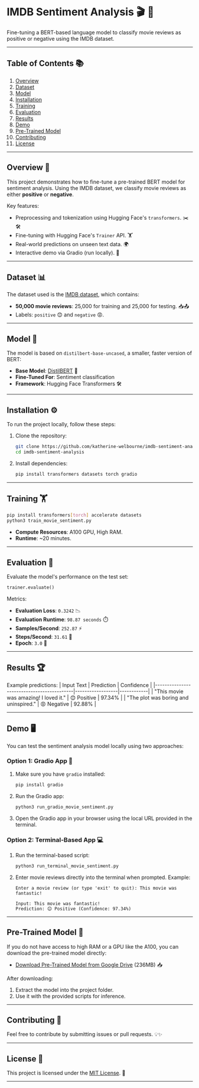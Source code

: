 # **IMDB Sentiment Analysis** 🎬 🤖
Fine-tuning a BERT-based language model to classify movie reviews as positive or negative using the IMDB dataset.

---

## **Table of Contents** 📚
1. [Overview](#overview)
2. [Dataset](#dataset)
3. [Model](#model)
4. [Installation](#installation)
5. [Training](#training)
6. [Evaluation](#evaluation)
7. [Results](#results)
8. [Demo](#demo)
9. [Pre-Trained Model](#pre-trained-model)
10. [Contributing](#contributing)
11. [License](#license)

---

## **Overview** 📝
This project demonstrates how to fine-tune a pre-trained BERT model for sentiment analysis. Using the IMDB dataset, we classify movie reviews as either **positive** or **negative**.

Key features:
- Preprocessing and tokenization using Hugging Face's `transformers`. ✂️🛠️
- Fine-tuning with Hugging Face's `Trainer` API. 🏋️
- Real-world predictions on unseen text data. 🌍
- Interactive demo via Gradio (run locally). 🎨

---

## **Dataset** 📊
The dataset used is the [IMDB dataset](https://huggingface.co/datasets/imdb), which contains:
- **50,000 movie reviews**: 25,000 for training and 25,000 for testing. 📥📤
- Labels: `positive` 😊 and `negative` 😡.

---

## **Model** 🤖
The model is based on `distilbert-base-uncased`, a smaller, faster version of BERT:
- **Base Model**: [DistilBERT](https://huggingface.co/distilbert-base-uncased) 🚀
- **Fine-Tuned For**: Sentiment classification
- **Framework**: Hugging Face Transformers 🛠️

---

## **Installation** ⚙️
To run the project locally, follow these steps:

1. Clone the repository:
   ```bash
   git clone https://github.com/katherine-welbourne/imdb-sentiment-analysis.git
   cd imdb-sentiment-analysis
   ```

2. Install dependencies:
   ```bash
   pip install transformers datasets torch gradio
   ```

---

## **Training** 🏋️
   ```bash
   pip install transformers[torch] accelerate datasets
   python3 train_movie_sentiment.py
   ```
- **Compute Resources**: A100 GPU, High RAM.
- **Runtime**: ~20 minutes.

---

## **Evaluation** 📏
Evaluate the model's performance on the test set:
```python
trainer.evaluate()
```

Metrics:
- **Evaluation Loss**: `0.3242` 📉
- **Evaluation Runtime**: `98.87 seconds` ⏱️
- **Samples/Second**: `252.87` ⚡
- **Steps/Second**: `31.61` 🚀
- **Epoch**: `3.0` 🔄

---

## **Results** 🏆
Example predictions:
| Input Text                                | Prediction       | Confidence |
|-------------------------------------------|------------------|------------|
| "This movie was amazing! I loved it."     | :blush: Positive | 97.34%     |
| "The plot was boring and uninspired."     | :rage: Negative  | 92.88%     |

---

## **Demo** 🖥️
You can test the sentiment analysis model locally using two approaches:

### **Option 1: Gradio App** 🎨
1. Make sure you have `gradio` installed:
   ```bash
   pip install gradio
   ```

2. Run the Gradio app:
   ```bash
   python3 run_gradio_movie_sentiment.py
   ```

3. Open the Gradio app in your browser using the local URL provided in the terminal.

### **Option 2: Terminal-Based App** 💻
1. Run the terminal-based script:
   ```bash
   python3 run_terminal_movie_sentiment.py
   ```

2. Enter movie reviews directly into the terminal when prompted. Example:
   ```plaintext
   Enter a movie review (or type 'exit' to quit): This movie was fantastic!

   Input: This movie was fantastic!
   Prediction: 😊 Positive (Confidence: 97.34%)
   ```

---

## **Pre-Trained Model** 🚀
If you do not have access to high RAM or a GPU like the A100, you can download the pre-trained model directly:

- [Download Pre-Trained Model from Google Drive](https://drive.google.com/file/d/1Mb2Jjw1p5e02a5luQCl3e29v3LC9f7dA/view?usp=sharing) (236MB) 📥

After downloading:
1. Extract the model into the project folder.
2. Use it with the provided scripts for inference.

---

## **Contributing** 🤝
Feel free to contribute by submitting issues or pull requests. 💡✨

---

## **License** 📜
This project is licensed under the [MIT License](LICENSE). 📖

---
